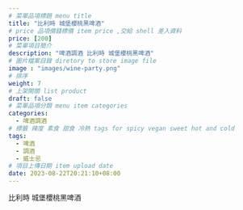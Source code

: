 ```yaml
---
# 菜單品項標題 menu title 
title: "比利時 城堡櫻桃黑啤酒"
# price 品項價錢標價 item price ,交給 shell 差入資料
price: [200] 
# 菜單項目簡介 
description: "啤酒調酒 比利時 城堡櫻桃黑啤酒"
# 圖片檔案目錄 diretory to store image file
image : "images/wine-party.png"
# 排序
weight: 7 
# 上架開關 list product 
draft: false
# 菜單品項分類 menu item categories 
categories:
  - 啤酒調酒 
# 標籤 辣度 素食 甜食 冷熱 tags for spicy vegan sweet hot and cold 
tags:
  - 啤酒
  - 調酒 
  - 威士忌
# 項目上傳日期 item upload date 
date: 2023-08-22T20:21:10+08:00
---
```


 比利時 城堡櫻桃黑啤酒
